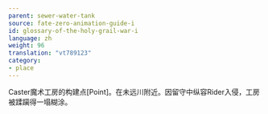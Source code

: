 ```yaml
---
parent: sewer-water-tank
source: fate-zero-animation-guide-i
id: glossary-of-the-holy-grail-war-i
language: zh
weight: 96
translation: "vt789123"
category:
- place
---
```


Caster魔术工房的构建点[Point]。在未远川附近。因留守中纵容Rider入侵，工房被蹂躏得一塌糊涂。
